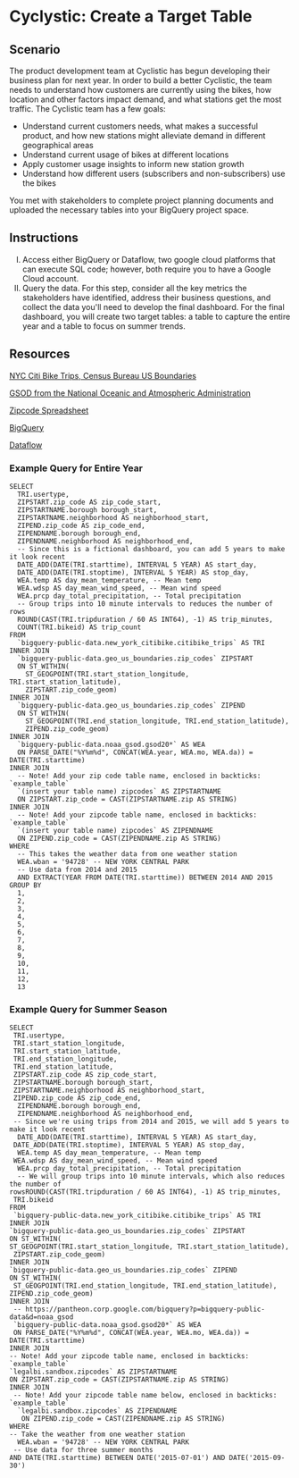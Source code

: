 # Cyclystic: Create a Target Table
## Scenario
The product development team at Cyclistic has begun developing their business plan for next year. In order to build a better Cyclistic, the team needs to understand how customers are currently using the bikes, how location and other factors impact demand, and what stations get the most traffic. The Cyclistic team has a few goals:

<ul>
  <li> Understand current customers needs, what makes a successful product, and how new stations might alleviate demand in different geographical areas </li>
  <li> Understand current usage of bikes at different locations </li>
  <li> Apply customer usage insights to inform new station growth </li>
  <li> Understand how different users (subscribers and non-subscribers) use the bikes </li>
</ul>

You met with stakeholders to complete project planning documents and uploaded the necessary tables into your BigQuery project space. 

## Instructions

<ol type="I">
  <li> Access either BigQuery or Dataflow, two google cloud platforms that can execute SQL code; however, both require you to have a Google Cloud account. </li>
  <li> Query the data. For this step, consider all the key metrics the stakeholders have identified, address their business questions, and collect the data you'll need to develop the final dashboard. For the final dashboard, you will create two target tables: a table to capture the entire year and a table to focus on summer trends. </li>
</ol>

## Resources
 [NYC Citi Bike Trips, Census Bureau US Boundaries](https://console.cloud.google.com/marketplace/product/united-states-census-bureau/us-geographic-boundaries?project=noted-processor-386822)
 
 [GSOD from the National Oceanic and Atmospheric Administration](https://console.cloud.google.com/marketplace/details/noaa-public/gsod?project=noted-processor-386822)
 
 [Zipcode Spreadsheet](https://docs.google.com/spreadsheets/d/1IIbH-GM3tdmM5tl56PHhqI7xxCzqaBCU0ylItxk_sy0/template/preview#gid=806359255)
 
 [BigQuery](https://console.cloud.google.com/bigquery?_ga=2.139941043.1230943722.1684190616-1879709139.1684190616&project=noted-processor-386822&ws=!1m0/)
 
 [Dataflow](/https://console.cloud.google.com/dataflow/jobs?project=noted-processor-386822/)

### Example Query for Entire Year
```
SELECT
  TRI.usertype,
  ZIPSTART.zip_code AS zip_code_start,
  ZIPSTARTNAME.borough borough_start,
  ZIPSTARTNAME.neighborhood AS neighborhood_start,
  ZIPEND.zip_code AS zip_code_end,
  ZIPENDNAME.borough borough_end,
  ZIPENDNAME.neighborhood AS neighborhood_end,
  -- Since this is a fictional dashboard, you can add 5 years to make it look recent
  DATE_ADD(DATE(TRI.starttime), INTERVAL 5 YEAR) AS start_day,
  DATE_ADD(DATE(TRI.stoptime), INTERVAL 5 YEAR) AS stop_day,
  WEA.temp AS day_mean_temperature, -- Mean temp
  WEA.wdsp AS day_mean_wind_speed, -- Mean wind speed
  WEA.prcp day_total_precipitation, -- Total precipitation
  -- Group trips into 10 minute intervals to reduces the number of rows
  ROUND(CAST(TRI.tripduration / 60 AS INT64), -1) AS trip_minutes,
  COUNT(TRI.bikeid) AS trip_count
FROM
  `bigquery-public-data.new_york_citibike.citibike_trips` AS TRI
INNER JOIN
  `bigquery-public-data.geo_us_boundaries.zip_codes` ZIPSTART
  ON ST_WITHIN(
    ST_GEOGPOINT(TRI.start_station_longitude, TRI.start_station_latitude),
    ZIPSTART.zip_code_geom)
INNER JOIN
  `bigquery-public-data.geo_us_boundaries.zip_codes` ZIPEND
  ON ST_WITHIN(
    ST_GEOGPOINT(TRI.end_station_longitude, TRI.end_station_latitude),
    ZIPEND.zip_code_geom)
INNER JOIN
  `bigquery-public-data.noaa_gsod.gsod20*` AS WEA
  ON PARSE_DATE("%Y%m%d", CONCAT(WEA.year, WEA.mo, WEA.da)) = DATE(TRI.starttime)
INNER JOIN
  -- Note! Add your zip code table name, enclosed in backticks: `example_table`
  `(insert your table name) zipcodes` AS ZIPSTARTNAME
  ON ZIPSTART.zip_code = CAST(ZIPSTARTNAME.zip AS STRING)
INNER JOIN
  -- Note! Add your zipcode table name, enclosed in backticks: `example_table`
  `(insert your table name) zipcodes` AS ZIPENDNAME
  ON ZIPEND.zip_code = CAST(ZIPENDNAME.zip AS STRING)
WHERE
  -- This takes the weather data from one weather station
  WEA.wban = '94728' -- NEW YORK CENTRAL PARK
  -- Use data from 2014 and 2015
  AND EXTRACT(YEAR FROM DATE(TRI.starttime)) BETWEEN 2014 AND 2015
GROUP BY
  1,
  2,
  3,
  4,
  5,
  6,
  7,
  8,
  9,
  10,
  11,
  12,
  13
```
### Example Query for Summer Season
```
SELECT
 TRI.usertype,
 TRI.start_station_longitude,
 TRI.start_station_latitude,
 TRI.end_station_longitude,
 TRI.end_station_latitude,
 ZIPSTART.zip_code AS zip_code_start,
 ZIPSTARTNAME.borough borough_start,
 ZIPSTARTNAME.neighborhood AS neighborhood_start,
 ZIPEND.zip_code AS zip_code_end,
  ZIPENDNAME.borough borough_end,
  ZIPENDNAME.neighborhood AS neighborhood_end,
 -- Since we're using trips from 2014 and 2015, we will add 5 years to make it look recent
  DATE_ADD(DATE(TRI.starttime), INTERVAL 5 YEAR) AS start_day,
 DATE_ADD(DATE(TRI.stoptime), INTERVAL 5 YEAR) AS stop_day,
  WEA.temp AS day_mean_temperature, -- Mean temp
 WEA.wdsp AS day_mean_wind_speed, -- Mean wind speed
  WEA.prcp day_total_precipitation, -- Total precipitation
  -- We will group trips into 10 minute intervals, which also reduces the number of 
rowsROUND(CAST(TRI.tripduration / 60 AS INT64), -1) AS trip_minutes,
 TRI.bikeid
FROM  
 `bigquery-public-data.new_york_citibike.citibike_trips` AS TRI
INNER JOIN
`bigquery-public-data.geo_us_boundaries.zip_codes` ZIPSTART
ON ST_WITHIN(
ST_GEOGPOINT(TRI.start_station_longitude, TRI.start_station_latitude),
 ZIPSTART.zip_code_geom)
INNER JOIN
`bigquery-public-data.geo_us_boundaries.zip_codes` ZIPEND
ON ST_WITHIN(
 ST_GEOGPOINT(TRI.end_station_longitude, TRI.end_station_latitude),
ZIPEND.zip_code_geom)
INNER JOIN
 -- https://pantheon.corp.google.com/bigquery?p=bigquery-public-data&d=noaa_gsod
 `bigquery-public-data.noaa_gsod.gsod20*` AS WEA
 ON PARSE_DATE("%Y%m%d", CONCAT(WEA.year, WEA.mo, WEA.da)) = DATE(TRI.starttime)
INNER JOIN
-- Note! Add your zipcode table name, enclosed in backticks: `example_table`
`legalbi.sandbox.zipcodes` AS ZIPSTARTNAME
ON ZIPSTART.zip_code = CAST(ZIPSTARTNAME.zip AS STRING)
INNER JOIN
 -- Note! Add your zipcode table name below, enclosed in backticks: `example_table`
  `legalbi.sandbox.zipcodes` AS ZIPENDNAME
   ON ZIPEND.zip_code = CAST(ZIPENDNAME.zip AS STRING)
WHERE
-- Take the weather from one weather station
  WEA.wban = '94728' -- NEW YORK CENTRAL PARK
 -- Use data for three summer months
AND DATE(TRI.starttime) BETWEEN DATE('2015-07-01') AND DATE('2015-09-30')
```
